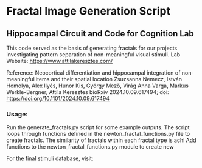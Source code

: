 # Fractal Image Generation Script
## Hippocampal Circuit and Code for Cognition Lab

This code served as the basis of generating fractals for our projects investigating pattern separation of non-meaningful visual stimuli.
Lab Website: https://www.attilakeresztes.com/

Reference: 
Neocortical differentiation and hippocampal integration of non-meaningful items and their spatial location
Zsuzsanna Nemecz, István Homolya, Alex Ilyés, Hunor Kis, György Mező, Virág Anna Varga, Markus Werkle-Bergner, Attila Keresztes
bioRxiv 2024.10.09.617494; doi: https://doi.org/10.1101/2024.10.09.617494 

### Usage:
Run the generate_fractals.py script for some example outputs. The script loops through functions defined in the newton_fractal_functions.py file to create fractals. The similarity of fractals within each fractal type is achi
Add functions to the newton_fractal_functions.py module to create new 


For the final stimuli database, visit: 
